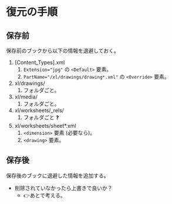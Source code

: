 # 復元の手順

## 保存前

保存前のブックから以下の情報を退避しておく。

1. [Content_Types].xml
    1. `Extension="jpg"` の `<Default>` 要素。
    1. `PartName="/xl/drawings/drawing*.xml"` の `<Override>` 要素。
1. xl/drawings/
    1. フォルダごと。
1. xl/media/
    1. フォルダごと。
1. xl/worksheets/_rels/
    1. フォルダごと ❓
1. xl/worksheets/sheet*.xml
    1. `<dimension>` 要素 (必要なら)。
    1. `<drawing>` 要素。

## 保存後

保存後のブックに退避した情報を追加する。

- 削除されていなかったら上書きで良いか？
    - 👉あとで考える。
